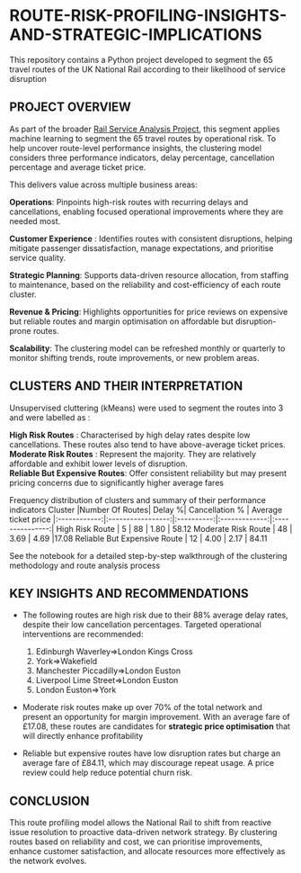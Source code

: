 # ROUTE-RISK-PROFILING-INSIGHTS-AND-STRATEGIC-IMPLICATIONS
This repository contains a Python project developed to segment the 65 travel routes of the UK National Rail according to their likelihood of service disruption  

## PROJECT OVERVIEW 

As part of the broader [Rail Service Analysis Project](https://github.com/TeslimahSarayi/NATIONAL-RAIL-SERVICE-ANALYSIS), this segment applies machine learning to segment the 65 travel routes by operational risk. To help uncover route-level performance insights, the clustering model considers three performance indicators, delay percentage, cancellation percentage and average ticket price.  

This delivers value across multiple business areas:  

**Operations**: Pinpoints high-risk routes with recurring delays and cancellations, enabling focused operational improvements where they are needed most.

**Customer Experience** : Identifies routes with consistent disruptions, helping mitigate passenger dissatisfaction, manage expectations, and prioritise service quality.  

**Strategic Planning**: Supports data-driven resource allocation, from staffing to maintenance, based on the reliability and cost-efficiency of each route cluster. 

**Revenue & Pricing**: Highlights opportunities for price reviews on expensive but reliable routes and margin optimisation on affordable but disruption-prone routes. 

**Scalability**: The clustering model can be refreshed monthly or quarterly to monitor shifting trends, route improvements, or new problem areas.  
## CLUSTERS AND THEIR INTERPRETATION

Unsupervised cluttering (kMeans) were used to segment the routes into 3 and were labelled as : 

**High Risk Routes** : Characterised by high delay rates despite low cancellations. These routes also tend to have above-average ticket prices.  
**Moderate Risk Routes** : Represent the majority. They are relatively affordable and exhibit lower levels of disruption.  
**Reliable But Expensive Routes**: Offer consistent reliability but may present pricing concerns due to significantly higher average fares  

Frequency distribution of clusters and summary of their performance indicators
Cluster |Number Of Routes|  Delay %| Cancellation % | Average ticket price
|:------------:|:-----------------:|:----------:|:-------------:|:---------------:|
High Risk Route |  5 |  88 |  1.80 |  58.12
Moderate Risk Route |   48    |    3.69    |    4.69    |17.08
Reliable But Expensive Route  |   12   |    4.00    |    2.17    |    84.11  

See the notebook for a detailed step-by-step walkthrough of the clustering methodology and route analysis process

## KEY INSIGHTS AND RECOMMENDATIONS
* The following routes are high risk due to their 88%  average delay rates, despite their low cancellation percentages. Targeted operational interventions are recommended:

   1. Edinburgh Waverley⇒London Kings Cross
   2. York⇒Wakefield
   3. Manchester Piccadilly⇒London Euston
   4. Liverpool Lime Street⇒London Euston
   5. London Euston⇒York
* Moderate risk routes make up over 70% of the total network and present an opportunity for margin improvement. With an average fare of £17.08, these routes are candidates for **strategic price optimisation** that will directly enhance profitability
* Reliable but expensive routes have low disruption rates but charge an average fare of £84.11, which may discourage repeat usage. A price review could help reduce potential churn risk.

## CONCLUSION
This route profiling model allows the National Rail to shift from reactive issue resolution to proactive data-driven network strategy. By clustering routes based on reliability and cost, we can prioritise improvements, enhance customer satisfaction, and allocate resources more effectively as the network evolves. 

